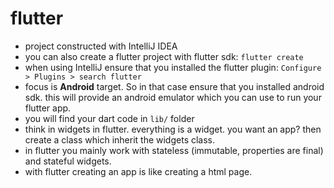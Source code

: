 # flutter
* project constructed with IntelliJ IDEA
* you can also create a flutter project with flutter sdk: `flutter create`
* when using IntelliJ ensure that you installed the flutter plugin: `Configure > Plugins > search flutter`
* focus is __Android__ target. So in that case ensure that you installed android sdk. this will provide an android emulator which you can use to run your flutter app.
* you will find your dart code in `lib/` folder
* think in widgets in flutter. everything is a widget. you want an app? then create a class which inherit the widgets class.
* in flutter you mainly work with stateless (immutable, properties are final) and stateful widgets.
* with flutter creating an app is like creating a html page. 